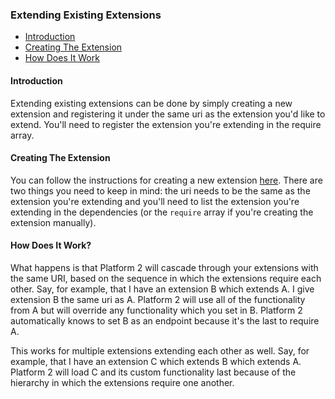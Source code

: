 ### Extending Existing Extensions

- [Introduction](#introduction)
- [Creating The Extension](#creating-the-extension)
- [How Does It Work](#how-does-it-work)

<a name="introduction"></a>
#### Introduction

Extending existing extensions can be done by simply creating a new extension and registering it under the same uri as the extension you'd like to extend. You'll need to register the extension you're extending in the require array. 

<a name="creating-the-extension"></a>
#### Creating The Extension

You can follow the instructions for creating a new extension [here](/platform2/extensions/creating-extensions). There are two things you need to keep in mind: the uri needs to be the same as the extension you're extending and you'll need to list the extension you're extending in the dependencies (or the `require` array if you're creating the extension manually).

<a name="how-does-it-work"></a>
#### How Does It Work?

What happens is that Platform 2 will cascade through your extensions with the same URI, based on the sequence in which the extensions require each other. Say, for example, that I have an extension B which extends A. I give extension B the same uri as A. Platform 2 will use all of the functionality from A but will override any functionality which you set in B. Platform 2 automatically knows to set B as an endpoint because it's the last to require A.

This works for multiple extensions extending each other as well. Say, for example, that I have an extension C which extends B which extends A. Platform 2 will load C and its custom functionality last because of the hierarchy in which the extensions require one another. 